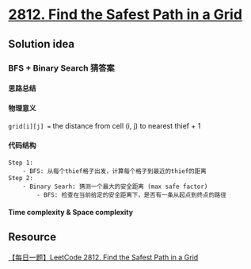 # [2812. Find the Safest Path in a Grid](https://leetcode.com/problems/find-the-safest-path-in-a-grid/)

## Solution idea
### BFS + Binary Search 猜答案
#### 思路总结
#### 物理意义
`grid[i][j] =` the distance from cell (i, j) to nearest thief + 1
#### 代码结构
```
Step 1:
    - BFS: 从每个thief格子出发，计算每个格子到最近的thief的距离
Step 2:
    - Binary Searh: 猜测一个最大的安全距离 (max safe factor)
        - BFS: 检查在当前给定的安全距离下，是否有一条从起点到终点的路径
```

#### Time complexity & Space complexity

## Resource
[【每日一题】LeetCode 2812. Find the Safest Path in a Grid](https://www.youtube.com/watch?v=OjzQ6TmMh6k&ab_channel=HuifengGuan)
